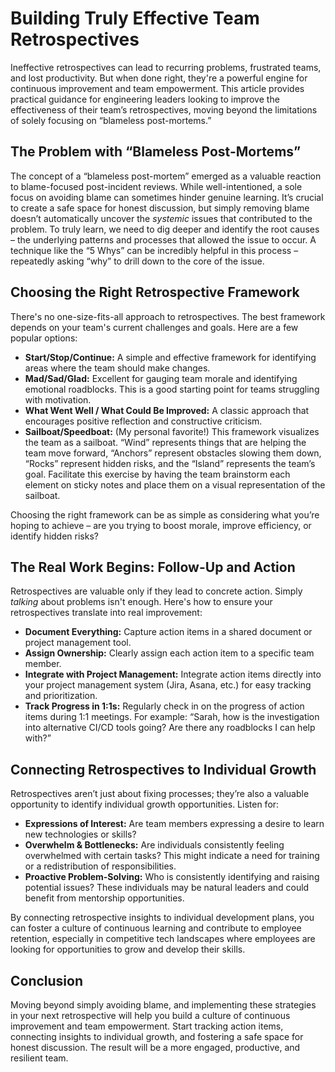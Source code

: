 # Building Truly Effective Team Retrospectives

Ineffective retrospectives can lead to recurring problems, frustrated teams, and lost productivity. But when done right, they're a powerful engine for continuous improvement and team empowerment. This article provides practical guidance for engineering leaders looking to improve the effectiveness of their team’s retrospectives, moving beyond the limitations of solely focusing on “blameless post-mortems.”

## The Problem with “Blameless Post-Mortems”

The concept of a “blameless post-mortem” emerged as a valuable reaction to blame-focused post-incident reviews. While well-intentioned, a sole focus on avoiding blame can sometimes hinder genuine learning.  It’s crucial to create a safe space for honest discussion, but simply removing blame doesn’t automatically uncover the *systemic* issues that contributed to the problem.  To truly learn, we need to dig deeper and identify the root causes – the underlying patterns and processes that allowed the issue to occur. A technique like the “5 Whys” can be incredibly helpful in this process – repeatedly asking “why” to drill down to the core of the issue.

## Choosing the Right Retrospective Framework

There's no one-size-fits-all approach to retrospectives. The best framework depends on your team's current challenges and goals. Here are a few popular options:

* **Start/Stop/Continue:** A simple and effective framework for identifying areas where the team should make changes.
* **Mad/Sad/Glad:**  Excellent for gauging team morale and identifying emotional roadblocks. This is a good starting point for teams struggling with motivation.
* **What Went Well / What Could Be Improved:** A classic approach that encourages positive reflection and constructive criticism.
* **Sailboat/Speedboat:**  (My personal favorite!)  This framework visualizes the team as a sailboat.  “Wind” represents things that are helping the team move forward, “Anchors” represent obstacles slowing them down, “Rocks” represent hidden risks, and the “Island” represents the team’s goal.  Facilitate this exercise by having the team brainstorm each element on sticky notes and place them on a visual representation of the sailboat.

Choosing the right framework can be as simple as considering what you’re hoping to achieve – are you trying to boost morale, improve efficiency, or identify hidden risks?



## The Real Work Begins: Follow-Up and Action

Retrospectives are valuable only if they lead to concrete action.  Simply *talking* about problems isn't enough.  Here's how to ensure your retrospectives translate into real improvement:

* **Document Everything:**  Capture action items in a shared document or project management tool.
* **Assign Ownership:**  Clearly assign each action item to a specific team member.
* **Integrate with Project Management:**  Integrate action items directly into your project management system (Jira, Asana, etc.) for easy tracking and prioritization.
* **Track Progress in 1:1s:**  Regularly check in on the progress of action items during 1:1 meetings. For example: “Sarah, how is the investigation into alternative CI/CD tools going? Are there any roadblocks I can help with?”

## Connecting Retrospectives to Individual Growth

Retrospectives aren’t just about fixing processes; they’re also a valuable opportunity to identify individual growth opportunities.  Listen for:

* **Expressions of Interest:** Are team members expressing a desire to learn new technologies or skills?
* **Overwhelm & Bottlenecks:** Are individuals consistently feeling overwhelmed with certain tasks? This might indicate a need for training or a redistribution of responsibilities.
* **Proactive Problem-Solving:**  Who is consistently identifying and raising potential issues? These individuals may be natural leaders and could benefit from mentorship opportunities.

By connecting retrospective insights to individual development plans, you can foster a culture of continuous learning and contribute to employee retention, especially in competitive tech landscapes where employees are looking for opportunities to grow and develop their skills.



## Conclusion

Moving beyond simply avoiding blame, and implementing these strategies in your next retrospective will help you build a culture of continuous improvement and team empowerment. Start tracking action items, connecting insights to individual growth, and fostering a safe space for honest discussion.  The result will be a more engaged, productive, and resilient team.
